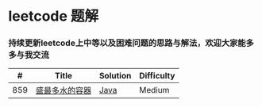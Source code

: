 # leetcode 题解
### 持续更新leetcode上中等以及困难问题的思路与解法，欢迎大家能多多与我交流

| # | Title | Solution | Difficulty |
|---| ----- | -------- | ---------- |
|859|[盛最多水的容器](https://leetcode-cn.com/problems/container-with-most-water/) | [Java](src/algorithm/problem_11.java)|Medium|


